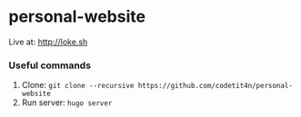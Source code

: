 # personal-website

Live at: http://loke.sh

### Useful commands

1. Clone: `git clone --recursive https://github.com/codetit4n/personal-website`
2. Run server: `hugo server`
